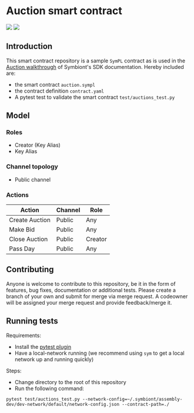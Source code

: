 # Auction smart contract

<a href="https://portal.symbiont.io/sdk_docs/docs/intro"><img src="https://img.shields.io/badge/Assembly-6.0.0-orange"/></a>
<a href="https://portal.symbiont.io/sdk_docs/docs/intro"><img src="https://img.shields.io/badge/Assembly%20SDK-4.0.0-blue"/></a>

## Introduction

This smart contract repository is a sample `SymPL` contract as is used in the [Auction walkthrough](https://iportal.symbiont.io/sdk_docs/docs/walkthroughs/auctions/auctions/index/index.html)
of Symbiont's SDK documentation. Hereby included are:

- the smart contract `auction.sympl`
- the contract definition `contract.yaml`
- A pytest test to validate the smart contract `test/auctions_test.py`

## Model

### Roles

- Creator (Key Alias)
- Key Alias

### Channel topology

- Public channel

### Actions

| Action         | Channel | Role |
|----------------|---------|------|
| Create Auction | Public  | Any  |
| Make Bid       | Public  | Any  |
| Close Auction  | Public  | Creator |
| Pass Day       | Public  | Any  |

## Contributing

Anyone is welcome to contribute to this repository, be it in the form of features, bug fixes, documentation or additional
tests.
Please create a branch of your own and submit for merge via merge request. A codeowner will be assigned your merge request
and provide feedback/merge it.

## Running tests

Requirements:

- Install the [pytest plugin](https://internal.portal.symbiont.io/new_docs/sdk/next/testing/install-pytest)
- Have a local-network running (we recommend using `sym` to get a local network up and running quickly)

Steps:

- Change directory to the root of this repository
- Run the following command:

```shell
pytest test/auctions_test.py --network-config=~/.symbiont/assembly-dev/dev-network/default/network-config.json --contract-path=./
```
